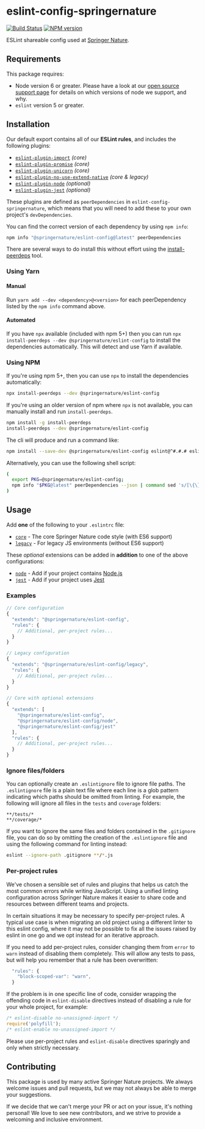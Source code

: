 # eslint-config-springernature
[![Build Status](https://travis-ci.org/springernature/eslint-config-springernature.svg?branch=master)](https://travis-ci.org/springernature/eslint-config-springernature) [![NPM version](http://img.shields.io/npm/v/%40springernature%2Feslint-config.svg)](https://www.npmjs.org/package/%40springernature%2Feslint-config)

ESLint shareable config used at [Springer Nature](https://www.springernature.com).

## Requirements

This package requires:

* Node version 6 or greater. Please have a look at our [open source support page](https://github.com/springernature/frontend-playbook/blob/master/practices/open-source-support.md#node-versions) for details on which versions of node we support, and why.
* `eslint` version 5 or greater.

## Installation

Our default export contains all of our **ESLint rules**, and includes the following plugins:

* [`eslint-plugin-import`](https://github.com/benmosher/eslint-plugin-import) _(core)_
* [`eslint-plugin-promise`](https://github.com/xjamundx/eslint-plugin-promise) _(core)_
* [`eslint-plugin-unicorn`](https://github.com/sindresorhus/eslint-plugin-unicorn) _(core)_
* [`eslint-plugin-no-use-extend-native`](https://github.com/dustinspecker/eslint-plugin-no-use-extend-native) _(core & legacy)_
* [`eslint-plugin-node`](https://github.com/mysticatea/eslint-plugin-node) _(optional)_
* [`eslint-plugin-jest`](https://github.com/jest-community/eslint-plugin-jest) _(optional)_

These plugins are defined as `peerDependencies` in `eslint-config-springernature`, which means that you will need to add these to your own project's `devDependencies`.

You can find the correct version of each dependency by using `npm info`:

```sh
npm info "@springernature/eslint-config@latest" peerDependencies
```

There are several ways to do install this without effort using the [install-peerdeps](https://github.com/nathanhleung/install-peerdeps) tool.

### Using Yarn

#### Manual

Run `yarn add --dev <dependency>@<version>` for each peerDependency listed by the `npm info` command above.

#### Automated

If you have `npx` available (included with npm 5+) then you can run `npx install-peerdeps --dev @springernature/eslint-config` to install the dependencies automatically. This will detect and use Yarn if available.

### Using NPM

If you're using npm 5+, then you can use `npx` to install the dependencies automatically:

```sh
npx install-peerdeps --dev @springernature/eslint-config
```

If you're using an older version of npm where `npx` is not available, you can manually install and run `install-peerdeps`.

```sh
npm install -g install-peerdeps
install-peerdeps --dev @springernature/eslint-config
```

The cli will produce and run a command like:

```sh
npm install --save-dev @springernature/eslint-config eslint@^#.#.# eslint-plugin-node@^#.#.# eslint-plugin-import@^#.#.# eslint-plugin-o-use-extend-native@^#.#.# eslint-plugin-promise@^#.#.# eslint-plugin-unicorn@^#.#.#
```

Alternatively, you can use the following shell script:

```sh
(
  export PKG=@springernature/eslint-config;
  npm info "$PKG@latest" peerDependencies --json | command sed 's/[\{\},]//g ; s/: /@/g' | xargs npm install --save-dev "$PKG@latest"
)
```

## Usage

Add **one** of the following to your `.eslintrc` file:
* [`core`](./configurations/core.js) - The core Springer Nature code style (with ES6 support)
* [`legacy`](./configurations/legacy.js) - For legacy JS environments (without ES6 support)

These _optional_ extensions can be added in **addition** to one of the above configurations:

* [`node`](./configurations/node.js) - Add if your project contains [Node.js](https://nodejs.org/en/)
* [`jest`](./configurations/jest.js) - Add if your project uses [Jest](https://facebook.github.io/jest/)

### Examples

```js
// Core configuration
{
  "extends": "@springernature/eslint-config",
  "rules": {
    // Additional, per-project rules...
  }
}
```

```js
// Legacy configuration
{
  "extends": "@springernature/eslint-config/legacy",
  "rules": {
    // Additional, per-project rules...
  }
}
```

```js
// Core with optional extensions
{
  "extends": [
    "@springernature/eslint-config",
    "@springernature/eslint-config/node",
    "@springernature/eslint-config/jest"
  ],
  "rules": {
    // Additional, per-project rules...
  }
}
```

### Ignore files/folders

You can optionally create an `.eslintignore` file to ignore file paths. The `.eslintignore` file is a plain text file where each line is a glob pattern indicating which paths should be omitted from linting. For example, the following will ignore all files in the `tests` and `coverage` folders:

```
**/tests/*
**/coverage/*
```

If you want to ignore the same files and folders contained in the `.gitignore` file, you can do so by omitting the creation of the `.eslintignore` file and using the following command for linting instead:

```sh
eslint --ignore-path .gitignore **/*.js
```

### Per-project rules

We've chosen a sensible set of rules and plugins that helps us catch the most common errors while writing JavaScript. Using a unified linting configuration across Springer Nature makes it easier to share code and resources between different teams and projects.

In certain situations it may be necessary to specify per-project rules. A typical use case is when migrating an old project using a different linter to this eslint config, where it may not be possible to fix all the issues raised by eslint in one go and we opt instead for an iterative approach.

If you need to add per-project rules, consider changing them from `error` to `warn` instead of disabling them completely. This will allow any tests to pass, but will help you remember that a rule has been overwritten:

```js
  "rules": {
    "block-scoped-var": "warn",
  }
```

If the problem is in one specific line of code, consider wrapping the offending code in `eslint-disable` directives instead of disabling a rule for your whole project, for example:

```js
/* eslint-disable no-unassigned-import */
require('polyfill');
/* eslint-enable no-unassigned-import */
```

Please use per-project rules and `eslint-disable` directives sparingly and only when strictly necessary.

## Contributing

This package is used by many active Springer Nature projects. We always welcome issues and pull requests, but we may not always be able to merge your suggestions.

If we decide that we can't merge your PR or act on your issue, it's nothing personal! We love to see new contributors, and we strive to provide a welcoming and inclusive environment.
